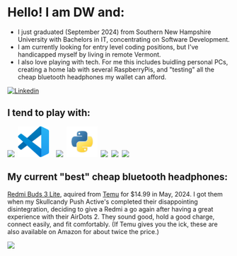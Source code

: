 # Hello! I am DW and:
 - I just graduated (September 2024) from Southern New Hampshire University with Bachelors in IT, concentrating on Software Development.
 - I am currently looking for entry level coding positions, but I've handicapped myself by living in remote Vermont.
 - I also love playing with tech. For me this includes buidling personal PCs, creating a home lab with several RaspberryPis, and "testing" all the cheap bluetooth headphones my wallet can afford.

 [![Linkedin](https://img.shields.io/badge/LinkedIn-blue?style=for-the-badge&logo=linkedin&labelColor=blue&link=https://www.linkedin.com/in/dwmorrigan/)](https://linkedin.com/in/dwmorrigan)

## I tend to play with:
<div>
 <img width=70px src="https://upload.wikimedia.org/wikipedia/commons/thumb/1/1d/PyCharm_Icon.svg/512px-PyCharm_Icon.svg.png">&nbsp;
 <img width=70px src="https://raw.githubusercontent.com/github/explore/80688e429a7d4ef2fca1e82350fe8e3517d3494d/topics/visual-studio-code/visual-studio-code.png">&nbsp;&nbsp;&nbsp;
 <img width=70px src="https://cdn.freebiesupply.com/logos/large/2x/eclipse-11-logo-png-transparent.png">&nbsp;
 <img width=70px src="https://raw.githubusercontent.com/github/explore/80688e429a7d4ef2fca1e82350fe8e3517d3494d/topics/python/python.png">&nbsp;
 <img width=70px src="https://brandslogos.com/wp-content/uploads/images/large/java-logo-1.png">&nbsp;
 <img width=70px src="https://upload.wikimedia.org/wikipedia/commons/thumb/1/18/ISO_C%2B%2B_Logo.svg/213px-ISO_C%2B%2B_Logo.svg.png">&nbsp;
 <img width=70px src="https://cdn-icons-png.flaticon.com/512/518/518713.png">
</div>

## My current "best" cheap bluetooth headphones:

[Redmi Buds 3 Lite](https://www.mi.com/global/product/redmi-buds-3-lite/), aquired from [Temu](https://share.temu.com/a23Lq4DokLA) for $14.99 in May, 2024. I got them when my Skullcandy Push Active's completed their disappointing disintegration, deciding to give a Redmi a go again after having a great experience with their AirDots 2. They sound good, hold a good charge, connect easily, and fit comfortably. (If Temu gives you the ick, these are also available on Amazon for about twice the price.)
<div>
 <img width=75px src="https://i02.appmifile.com/557_operator_sg/03/12/2021/6acc4b000cfe0ff260f787b314606495.png">
</div> 
